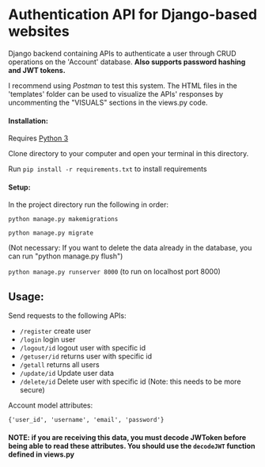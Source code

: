 # Authentication API for Django-based websites
Django backend containing APIs to authenticate a user through CRUD operations on the 'Account' database. **Also supports password hashing and JWT tokens.**

I recommend using *Postman* to test this system. The HTML files in the 'templates' folder can be used to visualize the APIs' responses by uncommenting the "VISUALS" sections in the views.py code.

#### Installation:
Requires [Python 3](https://www.python.org/downloads/)

Clone directory to your computer and open your terminal in this directory.

Run `pip install -r requirements.txt` to install requirements

#### Setup:
In the project directory run the following in order:

`python manage.py makemigrations`

`python manage.py migrate`

(Not necessary: If you want to delete the data already in the database, you can run "python manage.py flush")

`python manage.py runserver 8000` (to run on localhost port 8000)

## Usage:
Send requests to the following APIs:
- `/register` create user
- `/login` login user
- `/logout/id` logout user with specific id
- `/getuser/id` returns user with specific id
- `/getall` returns all users
- `/update/id` Update user data
- `/delete/id` Delete user with specific id (Note: this needs to be more secure)

Account model attributes:
```
{'user_id', 'username', 'email', 'password'}
```
#### NOTE: if you are receiving this data, you must decode JWToken before being able to read these attributes. You should use the `decodeJWT` function defined in views.py

